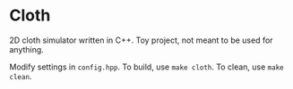 Cloth
======

2D cloth simulator written in C++.
Toy project, not meant to be used for anything.

Modify settings in `config.hpp`.
To build, use `make cloth`.
To clean, use `make clean`.
